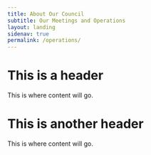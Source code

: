 ```yaml
---
title: About Our Council
subtitle: Our Meetings and Operations
layout: landing
sidenav: true
permalink: /operations/
---
```


# This is a header

This is where content will go.

# This is another header

This is where content will go.
